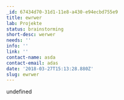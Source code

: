 ```yaml
---
_id: 67434d70-31d1-11e8-a430-e94ecbd755e9
title: ewrwer
lab: Projekte
status: brainstorming
short-desc: werwer
needs: ''
info: ''
link: ''
contact-name: asda
contact-email: adas
date: '2018-03-27T15:13:28.880Z'
slug: ewrwer
---
```

undefined
